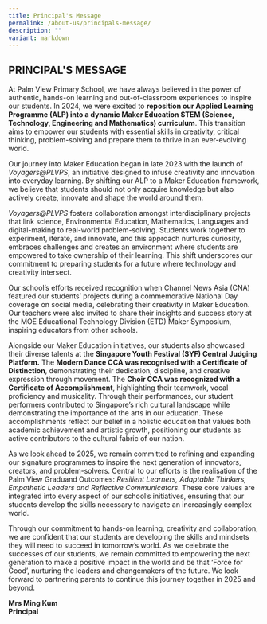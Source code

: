 ```yaml
---
title: Principal's Message
permalink: /about-us/principals-message/
description: ""
variant: markdown
---
```

## PRINCIPAL'S MESSAGE

At Palm View Primary School, we have always believed in the power of authentic, hands-on learning and out-of-classroom experiences to inspire our students. In 2024, we were excited to **reposition our Applied Learning Programme (ALP) into a dynamic Maker Education STEM (Science, Technology, Engineering and Mathematics) curriculum**. This transition aims to empower our students with essential skills in creativity, critical thinking, problem-solving and prepare them to thrive in an ever-evolving world.

Our journey into Maker Education began in late 2023 with the launch of _Voyagers@PLVPS_, an initiative designed to infuse creativity and innovation into everyday learning. By shifting our ALP to a Maker Education framework, we believe that students should not only acquire knowledge but also actively create, innovate and shape the world around them.

_Voyagers@PLVPS_ fosters collaboration amongst interdisciplinary projects that link science, Environmental Education, Mathematics, Languages and digital-making to real-world problem-solving. Students work together to experiment, iterate, and innovate, and this approach nurtures curiosity, embraces challenges and creates an environment where students are empowered to take ownership of their learning. This shift underscores our commitment to preparing students for a future where technology and creativity intersect.

Our school’s efforts received recognition when Channel News Asia (CNA) featured our students’ projects during a commemorative National Day coverage on social media, celebrating their creativity in Maker Education. Our teachers were also invited to share their insights and success story at the MOE Educational Technology Division (ETD) Maker Symposium, inspiring educators from other schools.

Alongside our Maker Education initiatives, our students also showcased their diverse talents at the **Singapore Youth Festival (SYF) Central Judging Platform.** The **Modern Dance CCA was recognised with a Certificate of Distinction**, demonstrating their dedication, discipline, and creative expression through movement. The **Choir CCA was recognized with a Certificate of Accomplishment**, highlighting their teamwork, vocal proficiency and musicality. Through their performances, our student performers contributed to Singapore’s rich cultural landscape while demonstrating the importance of the arts in our education. These accomplishments reflect our belief in a holistic education that values both academic achievement and artistic growth, positioning our students as active contributors to the cultural fabric of our nation.

As we look ahead to 2025, we remain committed to refining and expanding our signature programmes to inspire the next generation of innovators, creators, and problem-solvers. Central to our efforts is the realisation of the Palm View Graduand Outcomes: _Resilient Learners, Adaptable Thinkers, Empathetic Leaders and Reflective Communicators_. These core values are integrated into every aspect of our school’s initiatives, ensuring that our students develop the skills necessary to navigate an increasingly complex world.

Through our commitment to hands-on learning, creativity and collaboration, we are confident that our students are developing the skills and mindsets they will need to succeed in tomorrow’s world. As we celebrate the successes of our students, we remain committed to empowering the next generation to make a positive impact in the world and be that ‘Force for Good’, nurturing the leaders and changemakers of the future. We look forward to partnering parents to continue this journey together in 2025 and beyond.

**Mrs Ming Kum**  
**Principal**